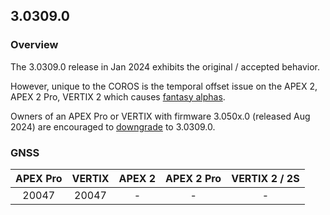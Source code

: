 ## 3.0309.0

### Overview

The 3.0309.0 release in Jan 2024 exhibits the original / accepted behavior.

However, unique to the COROS is the temporal offset issue on the APEX 2, APEX 2 Pro, VERTIX 2 which causes [fantasy alphas](../../alpha/README.md).

Owners of an APEX Pro or VERTIX with firmware 3.050x.0 (released Aug 2024) are encouraged to [downgrade](../downgrade.md) to 3.0309.0.



### GNSS

| APEX Pro | VERTIX | APEX 2 | APEX 2 Pro | VERTIX 2 / 2S |
| :------: | :----: | :----: | :--------: | :-----------: |
|  20047   | 20047  |   -    |     -      |       -       |

